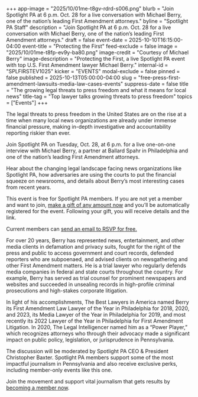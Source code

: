 +++
app-image = "2025/10/01me-t8gv-rdrd-s006.png"
blurb = "Join Spotlight PA at 6 p.m. Oct. 28 for a live conversation with Michael Berry, one of the nation’s leading First Amendment attorneys."
byline = "Spotlight PA Staff"
description = "Join Spotlight PA at 6 p.m. Oct. 28 for a live conversation with Michael Berry, one of the nation’s leading First Amendment attorneys."
draft = false
event-date = 2025-10-10T16:15:00-04:00
event-title = "Protecting the First"
feed-exclude = false
image = "2025/10/01me-t8fp-ev9y-ba80.png"
image-credit = "Courtesy of Michael Berry"
image-description = "Protecting the First, a live Spotlight PA event with top U.S. First Amendment lawyer Michael Berry."
internal-id = "SPLFIRSTEV1025"
kicker = "EVENTS"
modal-exclude = false
pinned = false
published = 2025-10-13T05:00:00-04:00
slug = "free-press-first-amendment-lawsuits-media-law-cases-events"
suppress-date = false
title = "The growing legal threats to press freedom and what it means for local news"
title-tag = "Top lawyer talks growing threats to press freedom"
topics = ["Events"]
+++

The legal threats to press freedom in the United States are on the rise at a time when many local news organizations are already under immense financial pressure, making in-depth investigative and accountability reporting riskier than ever.

Join Spotlight PA on Tuesday, Oct. 28, at 6 p.m. for a live one-on-one interview with Michael Berry, a partner at Ballard Spahr in Philadelphia and one of the nation’s leading First Amendment attorneys.

Hear about the changing legal landscape facing news organizations like Spotlight PA, how adversaries are using the courts to put the financial squeeze on newsrooms, and details about Berry’s most interesting cases from recent years.

This event is free for Spotlight PA members. If you are not yet a member and want to join, <a href="https://spotlightpa.donorsupport.co/page/donate-onetime?utm_campaign=berry_event_registration">make a gift of any amount now</a> and you’ll be automatically registered for the event. Following your gift, you will receive details and the link.

<center><a href="#XDJJAJPR" style="display: none"></a></center>

Current members can <a href="mailto:membership@spotlightpa.org">send an email to RSVP for free.</a>

For over 20 years, Berry has represented news, entertainment, and other media clients in defamation and privacy suits, fought for the right of the press and public to access government and court records, defended reporters who are subpoenaed, and advised clients on newsgathering and other First Amendment matters. He is a trial lawyer who regularly defends media companies in federal and state courts throughout the country. For example, Berry has served as trial counsel for prominent newspapers and websites and succeeded in unsealing records in high-profile criminal prosecutions and high-stakes corporate litigation.

In light of his accomplishments, The Best Lawyers in America named Berry its First Amendment Law Lawyer of the Year in Philadelphia for 2018, 2020, and 2023, its Media Lawyer of the Year in Philadelphia for 2019, and most recently its 2022 Lawyer of the Year in Philadelphia for First Amendment Litigation. In 2020, The Legal Intelligencer named him as a “Power Player,” which recognizes attorneys who through their advocacy made a significant impact on public policy, legislation, or jurisprudence in Pennsylvania.

The discussion will be moderated by Spotlight PA CEO &amp; President Christopher Baxter. Spotlight PA members support some of the most impactful journalism in Pennsylvania and also receive exclusive perks, including member-only events like this one.

Join the movement and support vital journalism that gets results by <a href="https://spotlightpa.donorsupport.co/page/donate-onetime?utm_campaign=berry_event_registration">becoming a member now</a>.<strong></strong>
